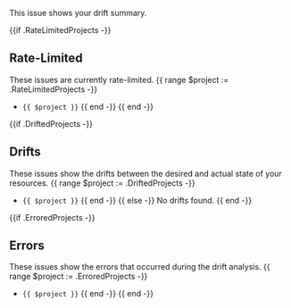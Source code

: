 This issue shows your drift summary.

{{if .RateLimitedProjects -}}
## Rate-Limited

These issues are currently rate-limited.
{{ range $project := .RateLimitedProjects -}}
* `{{ $project }}`
{{ end -}}
{{ end -}}

{{if .DriftedProjects -}}
## Drifts

These issues show the drifts between the desired and actual state of your resources.
{{ range $project := .DriftedProjects -}}
* `{{ $project }}`
{{ end -}}
{{ else -}}
No drifts found.
{{ end -}}

{{if .ErroredProjects -}}
## Errors

These issues show the errors that occurred during the drift analysis.
{{ range $project := .ErroredProjects -}}
* `{{ $project }}`
{{ end -}}
{{ end -}}

<!--
summary-state-start
{{ .State }}
summary-state-end
-->
